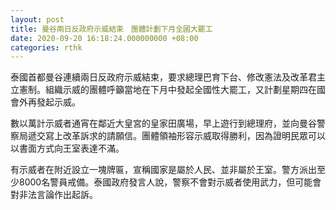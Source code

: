 ```yaml
---
layout: post
title: 曼谷兩日反政府示威結束　團體計劃下月全國大罷工
date: 2020-09-20 16:18:24.000000000 +08:00
categories: rthk
---
```


泰國首都曼谷連續兩日反政府示威結束，要求總理巴育下台、修改憲法及改革君主立憲制。組織示威的團體呼籲當地在下月中發起全國性大罷工，又計劃星期四在國會外再發起示威。

數以萬計示威者通宵在鄰近大皇宮的皇家田廣場，早上遊行到總理府，並向曼谷警察局遞交寫上改革訴求的請願信。團體領袖形容示威取得勝利，因為證明民眾可以以書面方式向王室表達不滿。

有示威者在附近設立一塊牌匾，宣稱國家是屬於人民、並非屬於王室。警方派出至少8000名警員戒備。泰國政府發言人說，警察不會對示威者使用武力，但可能會對非法言論作出起訴。
